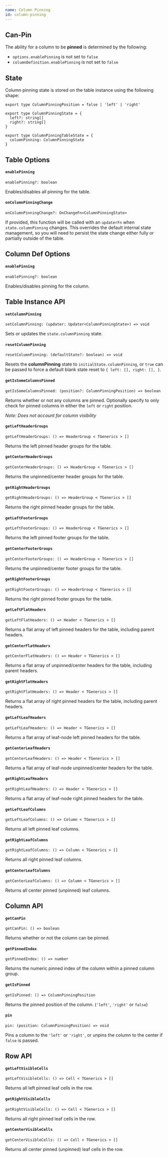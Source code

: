 ```yaml
---
name: Column Pinning
id: column-pinning
---
```


## Can-Pin

The ability for a column to be **pinned** is determined by the following:

- `options.enablePinning` is not set to `false`
- `columnDefinition.enablePinning` is not set to `false`

## State

Column pinning state is stored on the table instance using the following shape:

```tsx
export type ColumnPinningPosition = false | 'left' | 'right'

export type ColumnPinningState = {
  left?: string[]
  right?: string[]
}

export type ColumnPinningTableState = {
  columnPinning: ColumnPinningState
}
```

## Table Options

#### `enablePinning`

```tsx
enablePinning?: boolean
```

Enables/disables all pinning for the table.

#### `onColumnPinningChange`

```tsx
onColumnPinningChange?: OnChangeFn<ColumnPinningState>
```

If provided, this function will be called with an `updaterFn` when `state.columnPinning` changes. This overrides the default internal state management, so you will need to persist the state change either fully or partially outside of the table.

## Column Def Options

#### `enablePinning`

```tsx
enablePinning?: boolean
```

Enables/disables pinning for the column.

## Table Instance API

#### `setColumnPinning`

```tsx
setColumnPinning: (updater: Updater<ColumnPinningState>) => void
```

Sets or updates the `state.columnPinning` state.

#### `resetColumnPinning`

```tsx
resetColumnPinning: (defaultState?: boolean) => void
```

Resets the **columnPinning** state to `initialState.columnPinning`, or `true` can be passed to force a default blank state reset to `{ left: [], right: [], }`.

#### `getIsSomeColumnsPinned`

```tsx
getIsSomeColumnsPinned: (position?: ColumnPinningPosition) => boolean
```

Returns whether or not any columns are pinned. Optionally specify to only check for pinned columns in either the `left` or `right` position.

_Note: Does not account for column visibility_

#### `getLeftHeaderGroups`

```tsx
getLeftHeaderGroups: () => HeaderGroup < TGenerics > []
```

Returns the left pinned header groups for the table.

#### `getCenterHeaderGroups`

```tsx
getCenterHeaderGroups: () => HeaderGroup < TGenerics > []
```

Returns the unpinned/center header groups for the table.

#### `getRightHeaderGroups`

```tsx
getRightHeaderGroups: () => HeaderGroup < TGenerics > []
```

Returns the right pinned header groups for the table.

#### `getLeftFooterGroups`

```tsx
getLeftFooterGroups: () => HeaderGroup < TGenerics > []
```

Returns the left pinned footer groups for the table.

#### `getCenterFooterGroups`

```tsx
getCenterFooterGroups: () => HeaderGroup < TGenerics > []
```

Returns the unpinned/center footer groups for the table.

#### `getRightFooterGroups`

```tsx
getRightFooterGroups: () => HeaderGroup < TGenerics > []
```

Returns the right pinned footer groups for the table.

#### `getLeftFlatHeaders`

```tsx
getLeftFlatHeaders: () => Header < TGenerics > []
```

Returns a flat array of left pinned headers for the table, including parent headers.

#### `getCenterFlatHeaders`

```tsx
getCenterFlatHeaders: () => Header < TGenerics > []
```

Returns a flat array of unpinned/center headers for the table, including parent headers.

#### `getRightFlatHeaders`

```tsx
getRightFlatHeaders: () => Header < TGenerics > []
```

Returns a flat array of right pinned headers for the table, including parent headers.

#### `getLeftLeafHeaders`

```tsx
getLeftLeafHeaders: () => Header < TGenerics > []
```

Returns a flat array of leaf-node left pinned headers for the table.

#### `getCenterLeafHeaders`

```tsx
getCenterLeafHeaders: () => Header < TGenerics > []
```

Returns a flat array of leaf-node unpinned/center headers for the table.

#### `getRightLeafHeaders`

```tsx
getRightLeafHeaders: () => Header < TGenerics > []
```

Returns a flat array of leaf-node right pinned headers for the table.

#### `getLeftLeafColumns`

```tsx
getLeftLeafColumns: () => Column < TGenerics > []
```

Returns all left pinned leaf columns.

#### `getRightLeafColumns`

```tsx
getRightLeafColumns: () => Column < TGenerics > []
```

Returns all right pinned leaf columns.

#### `getCenterLeafColumns`

```tsx
getCenterLeafColumns: () => Column < TGenerics > []
```

Returns all center pinned (unpinned) leaf columns.

## Column API

#### `getCanPin`

```tsx
getCanPin: () => boolean
```

Returns whether or not the column can be pinned.

#### `getPinnedIndex`

```tsx
getPinnedIndex: () => number
```

Returns the numeric pinned index of the column within a pinned column group.

#### `getIsPinned`

```tsx
getIsPinned: () => ColumnPinningPosition
```

Returns the pinned position of the column. (`'left'`, `'right'` or `false`)

#### `pin`

```tsx
pin: (position: ColumnPinningPosition) => void
```

Pins a column to the `'left'` or `'right'`, or unpins the column to the center if `false` is passed.

## Row API

#### `getLeftVisibleCells`

```tsx
getLeftVisibleCells: () => Cell < TGenerics > []
```

Returns all left pinned leaf cells in the row.

#### `getRightVisibleCells`

```tsx
getRightVisibleCells: () => Cell < TGenerics > []
```

Returns all right pinned leaf cells in the row.

#### `getCenterVisibleCells`

```tsx
getCenterVisibleCells: () => Cell < TGenerics > []
```

Returns all center pinned (unpinned) leaf cells in the row.
